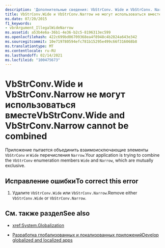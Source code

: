 ```yaml
---
description: 'Дополнительные сведения: VbStrConv. Wide и VbStrConv. Narrow не могут быть объединены'
title: VbStrConv.Wide и VbStrConv.Narrow не могут использоваться вместе
ms.date: 07/20/2015
f1_keywords:
- vbrArgument_IllegalWideNarrow
ms.assetid: a53b4e6a-36b1-4e36-b2c5-8196313ec599
ms.openlocfilehash: 422c699bd06709368ea4f8948c4b2824a643e342
ms.sourcegitcommit: 10e719780594efc781b15295e499c66f316068b8
ms.translationtype: MT
ms.contentlocale: ru-RU
ms.lasthandoff: 02/14/2021
ms.locfileid: "100475673"
---
```

# <a name="vbstrconvwide-and-vbstrconvnarrow-cannot-be-combined"></a><span data-ttu-id="1fbd5-103">VbStrConv.Wide и VbStrConv.Narrow не могут использоваться вместе</span><span class="sxs-lookup"><span data-stu-id="1fbd5-103">VbStrConv.Wide and VbStrConv.Narrow cannot be combined</span></span>

<span data-ttu-id="1fbd5-104">Приложение пытается объединить взаимоисключающие элементы `VbStrConv` и `Wide` перечисления `Narrow`.</span><span class="sxs-lookup"><span data-stu-id="1fbd5-104">Your application is trying to combine the `VbStrConv` enumeration members `Wide` and `Narrow`, which are mutually exclusive.</span></span>  
  
## <a name="to-correct-this-error"></a><span data-ttu-id="1fbd5-105">Исправление ошибки</span><span class="sxs-lookup"><span data-stu-id="1fbd5-105">To correct this error</span></span>  
  
1. <span data-ttu-id="1fbd5-106">Удалите `VbStrConv.Wide` или `VbStrConv.Narrow`.</span><span class="sxs-lookup"><span data-stu-id="1fbd5-106">Remove either `VbStrConv.Wide` or `VbStrConv.Narrow`.</span></span>  
  
## <a name="see-also"></a><span data-ttu-id="1fbd5-107">См. также раздел</span><span class="sxs-lookup"><span data-stu-id="1fbd5-107">See also</span></span>

- <xref:System.Globalization>

- [<span data-ttu-id="1fbd5-108">Разработка глобализованных и локализованных приложений</span><span class="sxs-lookup"><span data-stu-id="1fbd5-108">Develop globalized and localized apps</span></span>](/visualstudio/ide/globalizing-and-localizing-applications)
